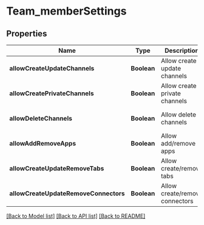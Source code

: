 # Team_memberSettings
## Properties

| Name | Type | Description | Notes |
|------------ | ------------- | ------------- | -------------|
| **allowCreateUpdateChannels** | **Boolean** | Allow create update channels | [optional] [default to null] |
| **allowCreatePrivateChannels** | **Boolean** | Allow create private channels | [optional] [default to null] |
| **allowDeleteChannels** | **Boolean** | Allow delete channels | [optional] [default to null] |
| **allowAddRemoveApps** | **Boolean** | Allow add/remove apps | [optional] [default to null] |
| **allowCreateUpdateRemoveTabs** | **Boolean** | Allow create/remove tabs | [optional] [default to null] |
| **allowCreateUpdateRemoveConnectors** | **Boolean** | Allow create/remove connectors | [optional] [default to null] |

[[Back to Model list]](../README.md#documentation-for-models) [[Back to API list]](../README.md#documentation-for-api-endpoints) [[Back to README]](../README.md)

